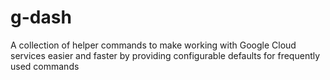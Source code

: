 # g-dash
A collection of helper commands to make working with Google Cloud services easier and faster by providing configurable defaults for frequently used commands
